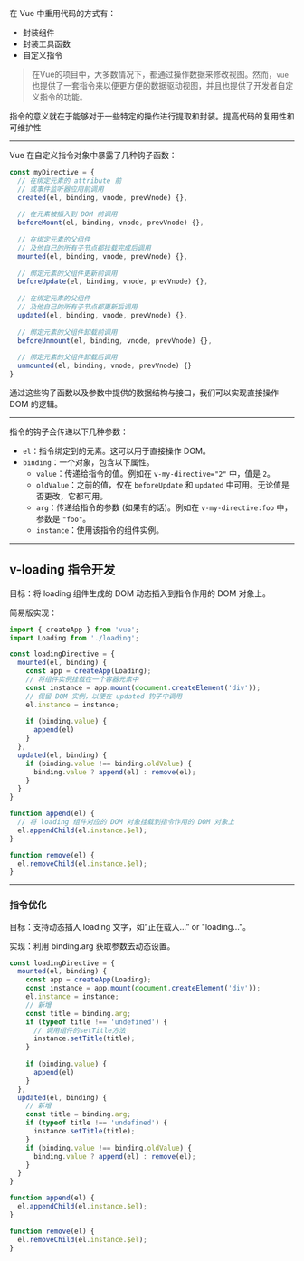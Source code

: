 在 Vue 中重用代码的方式有：

+ 封装组件
+ 封装工具函数
+ 自定义指令



> 在Vue的项目中，大多数情况下，都通过操作数据来修改视图。然而，`vue`也提供了一套指令来以便更方便的数据驱动视图，并且也提供了开发者自定义指令的功能。

指令的意义就在于能够对于一些特定的操作进行提取和封装。提高代码的复用性和可维护性



----------



Vue 在自定义指令对象中暴露了几种钩子函数：

~~~js
const myDirective = {
  // 在绑定元素的 attribute 前
  // 或事件监听器应用前调用
  created(el, binding, vnode, prevVnode) {},
  
  // 在元素被插入到 DOM 前调用
  beforeMount(el, binding, vnode, prevVnode) {},
  
  // 在绑定元素的父组件
  // 及他自己的所有子节点都挂载完成后调用
  mounted(el, binding, vnode, prevVnode) {},
  
  // 绑定元素的父组件更新前调用
  beforeUpdate(el, binding, vnode, prevVnode) {},
  
  // 在绑定元素的父组件
  // 及他自己的所有子节点都更新后调用
  updated(el, binding, vnode, prevVnode) {},
  
  // 绑定元素的父组件卸载前调用
  beforeUnmount(el, binding, vnode, prevVnode) {},
  
  // 绑定元素的父组件卸载后调用
  unmounted(el, binding, vnode, prevVnode) {}
}
~~~

通过这些钩子函数以及参数中提供的数据结构与接口，我们可以实现直接操作 DOM 的逻辑。

---------



指令的钩子会传递以下几种参数：

- `el`：指令绑定到的元素。这可以用于直接操作 DOM。
- `binding`：一个对象，包含以下属性。
  - `value`：传递给指令的值。例如在 `v-my-directive="2"` 中，值是 `2`。
  - `oldValue`：之前的值，仅在 `beforeUpdate` 和 `updated` 中可用。无论值是否更改，它都可用。
  - `arg`：传递给指令的参数 (如果有的话)。例如在 `v-my-directive:foo` 中，参数是 `"foo"`。
  - `instance`：使用该指令的组件实例。







---------

## v-loading 指令开发

目标：将 loading 组件生成的 DOM 动态插入到指令作用的 DOM 对象上。

简易版实现：

~~~js
import { createApp } from 'vue';
import Loading from './loading';

const loadingDirective = {
  mounted(el, binding) {
    const app = createApp(Loading);
    // 将组件实例挂载在一个容器元素中
    const instance = app.mount(document.createElement('div'));
    // 保留 DOM 实例，以便在 updated 钩子中调用
    el.instance = instance;
    
    if (binding.value) {
      append(el)
    }
  },
  updated(el, binding) {
    if (binding.value !== binding.oldValue) {
      binding.value ? append(el) : remove(el);
    }
  }
}

function append(el) {
  // 将 loading 组件对应的 DOM 对象挂载到指令作用的 DOM 对象上
  el.appendChild(el.instance.$el);
}

function remove(el) {
  el.removeChild(el.instance.$el);
}
~~~



---------



### 指令优化

目标：支持动态插入 loading  文字，如“正在载入...” or "loading..."。

实现：利用 binding.arg 获取参数去动态设置。

~~~js
const loadingDirective = {
  mounted(el, binding) {
    const app = createApp(Loading);
    const instance = app.mount(document.createElement('div'));
    el.instance = instance;
    // 新增
    const title = binding.arg;
    if (typeof title !== 'undefined') {
      // 调用组件的setTitle方法
      instance.setTitle(title);
    }
    
    if (binding.value) {
      append(el)
    }
  },
  updated(el, binding) {
    // 新增
    const title = binding.arg;
    if (typeof title !== 'undefined') {
      instance.setTitle(title);
    }
    if (binding.value !== binding.oldValue) {
      binding.value ? append(el) : remove(el);
    }
  }
}

function append(el) {
  el.appendChild(el.instance.$el);
}

function remove(el) {
  el.removeChild(el.instance.$el);
}
~~~















